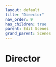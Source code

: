 ```yaml
---
layout: default
title: "Director"
nav_order: 9
has_children: true
parent: Edit Scenes
grand_parent: Scenes
---
```


# Director
